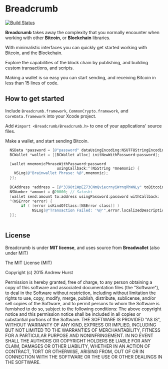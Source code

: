 # Breadcrumb

[![Build Status](https://travis-ci.org/Andr3wHur5t/Breadcrumb.svg)](https://travis-ci.org/Andr3wHur5t/Breadcrumb)

**Breadcrumb** takes away the complexity that you normally encounter when working with other **Bitcoin**, or **Blockchain** libraries. 

With minimalistic interfaces you can quickly get started working with Bitcoin, and the Blockchain.

Explore the capabilities of the block chain by publishing, and building custom transactions, and scripts.

Making a wallet is so easy you can start sending, and receiving Bitcoin in less than 15 lines of code.

## How to get started

Include `Breadcrumb.framework`, `CommonCrypto.framework`, and `CoreData.framework` into your Xcode project.

Add `#import <Breadcrumb/Breadcrumb.h>` to one of your applications' source files.

Make a wallet, and start sending Bitcoin.

```Objective-C
  NSData *password = [@"password" dataUsingEncoding:NSUTF8StringEncoding];
  BCWallet *wallet = [[BCWallet alloc] initNewWithPassword:password];

  [wallet mnemonicPhraseWithPassword:password
                       usingCallback:^(NSString *mnemonic) { 
  	NSLog(@"Brainwallet Phrase: %@",mnemonic);
  }];
  
  BCAddress *address = [@"3J98t1WpEZ73CNmQviecrnyiWrnqRhWNLy" toBitcoinAddress];
  NSNumber *amount = @20000; // Satoshi
  [wallet send:amount to:address usingPassword:password withCallback:
  ^(NSError *error) { 
       if ( [error isKindOfClass:[NSError class]] )
       		NSLog(@"Transaction Failed: '%@'",error.localizedDescription); 
  }];
                  
```



## License
Breadcrumb is under **MIT license**, and uses source from **Breadwallet** (also under MIT) 


The MIT License (MIT)

Copyright (c) 2015 Andrew Hurst

Permission is hereby granted, free of charge, to any person obtaining a copy
of this software and associated documentation files (the "Software"), to deal
in the Software without restriction, including without limitation the rights
to use, copy, modify, merge, publish, distribute, sublicense, and/or sell
copies of the Software, and to permit persons to whom the Software is
furnished to do so, subject to the following conditions:
The above copyright notice and this permission notice shall be included in all
copies or substantial portions of the Software.
THE SOFTWARE IS PROVIDED "AS IS", WITHOUT WARRANTY OF ANY KIND, EXPRESS OR
IMPLIED, INCLUDING BUT NOT LIMITED TO THE WARRANTIES OF MERCHANTABILITY,
FITNESS FOR A PARTICULAR PURPOSE AND NONINFRINGEMENT. IN NO EVENT SHALL THE
AUTHORS OR COPYRIGHT HOLDERS BE LIABLE FOR ANY CLAIM, DAMAGES OR OTHER
LIABILITY, WHETHER IN AN ACTION OF CONTRACT, TORT OR OTHERWISE, ARISING FROM,
OUT OF OR IN CONNECTION WITH THE SOFTWARE OR THE USE OR OTHER DEALINGS IN THE
SOFTWARE.
